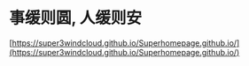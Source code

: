 # 事缓则圆, 人缓则安



 [https://super3windcloud.github.io/Superhomepage.github.io/](https://super3windcloud.github.io/Superhomepage.github.io/)

